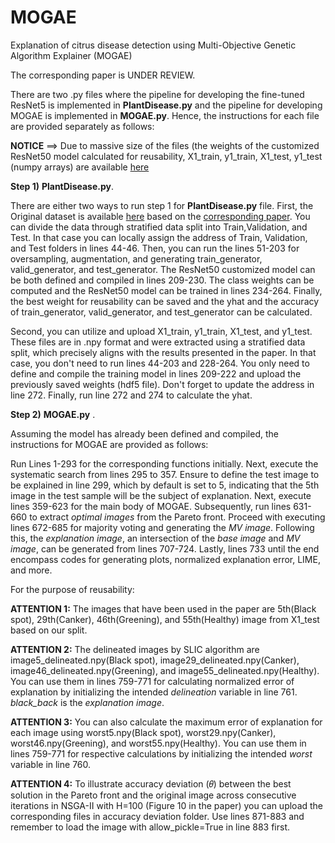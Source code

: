 # MOGAE 

Explanation of citrus disease detection using Multi-Objective Genetic Algorithm Explainer (MOGAE)

The corresponding paper is UNDER REVIEW.

There are two .py files where the pipeline for developing the fine-tuned ResNet5 is implemented in __PlantDisease.py__ and the pipeline for developing MOGAE is implemented in __MOGAE.py__. Hence, the instructions for each file are provided separately as follows:



__NOTICE__ ==> Due to massive size of the files (the weights of the customized ResNet50 model calculated for reusability, X1_train, y1_train, X1_test, y1_test (numpy arrays) are available [here](https://drive.google.com/drive/folders/1_CC8PAPPy9TEaaSVTTfUcEPgWk3O8bXx?usp=sharing)


__Step 1)__  __PlantDisease.py__.

There are either two ways to run  step 1 for __PlantDisease.py__ file. First, the Original dataset is available [here](https://data.mendeley.com/datasets/3f83gxmv57/2)  based on the [corresponding paper](https://www.sciencedirect.com/science/article/pii/S2352340919306948). You can divide the data through stratified data split into Train,Validation, and Test. In that case you can locally assign the address of Train, Validation, and Test folders in lines 44-46. Then, you can run the lines 51-203 for oversampling, augmentation, and generating train_generator, valid_generator, and test_generator. The ResNet50 customized model can be both defined and compiled in lines 209-230. The class weights can be computed and the ResNet50 model can be trained in lines 234-264. Finally, the best weight for reusability can be saved and the yhat and the accuracy of train_generator, valid_generator, and test_generator can be calculated.

Second, you can utilize and upload X1_train, y1_train, X1_test, and y1_test. These files are in .npy format and were extracted using a stratified data split, which precisely aligns with the results presented in the paper. In that case, you don't need to run lines 44-203 and 228-264. You only need to define and compile the training model in lines 209-222 and upload the previously saved weights (hdf5 file). Don't forget to update the address in line 272. Finally, run line 272 and 274 to calculate the yhat. 

__Step 2)__  __MOGAE.py__ .

Assuming the model has already been defined and compiled, the instructions for MOGAE are provided as follows:

Run Lines 1-293 for the corresponding functions initially. Next, execute the systematic search from lines 295 to 357. Ensure to define the test image to be explained in line 299, which by default is set to 5, indicating that the 5th image in the test sample will be the subject of explanation. Next, execute lines 359-623 for the main body of MOGAE. Subsequently, run lines 631-660 to extract _optimal images_ from the Pareto front. Proceed with executing lines 672-685 for majority voting and generating the _MV image_. Following this, the _explanation image_, an intersection of the _base image_ and _MV image_, can be generated from lines 707-724. Lastly, lines 733 until the end encompass codes for generating plots, normalized explanation error, LIME, and more.

For the purpose of reusability:

__ATTENTION 1:__  The images that have been used in the paper are 5th(Black spot), 29th(Canker), 46th(Greening), and 55th(Healthy) image from X1_test based on our split.

__ATTENTION 2:__ The delineated images by SLIC algorithm are image5_delineated.npy(Black spot), image29_delineated.npy(Canker), image46_delineated.npy(Greening), and image55_delineated.npy(Healthy). You can use them in lines 759-771 for calculating normalized error of explanation by initializing the intended _delineation_ variable in line 761. _black_back_ is the _explanation image_.

__ATTENTION 3:__ You can also calculate the maximum error of explanation for each image using worst5.npy(Black spot), worst29.npy(Canker), worst46.npy(Greening), and worst55.npy(Healthy). You can use them in lines 759-771 for respective calculations by initializing the intended _worst_ variable in line 760.

__ATTENTION 4:__ To illustrate accuracy deviation (𝜃) between the best solution in the Pareto front and the original image across consecutive iterations in NSGA-II with H=100 (Figure 10 in the paper) you can upload the corresponding files in accuracy deviation folder. Use lines 871-883 and remember to load the image with allow_pickle=True in line 883 first.

<!-- Step 2) You can run lines 320-362 for LIME, Grad-CAM, and SHAP explanation

Additionally, Lines 396-403 calculate the confusion matrix, precision, recall, and f1_score. Lines 281-296 illustrate the model loss and model accuracy only if you followed the first option in step 1. Lines 302-314 generate the X1_train, y1_train, X1_test, y1_test only if you followed the first option in step 1. Lines 368-393 depict the execution time of explanation methods.

The four selected test samples in the paper (image id 1: Black spot, image id 2: Canker, image id 3: Greening, image id 4: Healthy) are the 4th, 21st, 51st, and 55th samples in the test set (X1_test)-->
